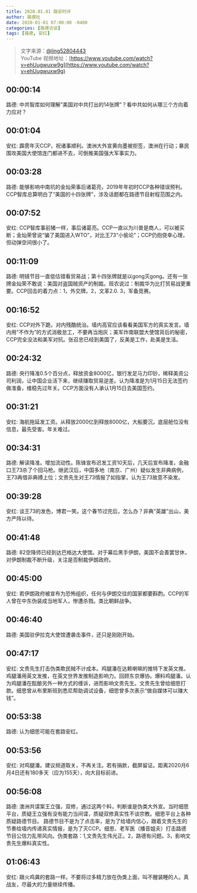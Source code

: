 ```yaml
---
title: 2020.01.01 路安时评
author: 路德社
date: 2020-01-01 07:00:00 -0400
categories: [路德访谈]
tags: [路德, 安红]
---
```


> 文字来源：[@ling52804443](https://twitter.com/ling52804443)  
> YouTube 视频地址：[https://www.youtube.com/watch?v=ehUugwuxw9g](https://www.youtube.com/watch?v=ehUugwuxw9g)

## 00:00:14

路德: 中共智库如何理解“美国对中共打出的14张牌”？看中共如何从哪三个方向着力应对？

## 00:01:04

安红: 霹雳年灭CCP，祝诸事顺利。澳洲大外宣黄向墨被拒签，澳洲在行动；暴民围攻美国大使馆连门都进不去，可倒推美国强大军事实力。

## 00:03:28

路德: 能够影响中南坑的金灿荣事后诸葛亮，2019年年初时CCP各种错误预判。CCP智库总算明白了“美国的十四张牌”，涉及话题都在路德节目射程范围之内。

## 00:07:52

安红: CCP智库事前猪一样，事后诸葛亮。CCP一直以为川普是商人，可以被买断；金灿荣曾说“骗了美国进入WTO”，对比王73“小偷论”；CCP仍抱侥幸心理，但动弹空间很小了。

## 00:11:09

路德: 明镜节目一直低估错看贸易战；第十四张牌就是以gong灭gong。还有一张牌金灿荣不敢说：美国对盗国贼资产的制裁。班农说过：制裁华为比打贸易战更重要。CCP回击的着力点：1，外交牌。2，文革2.0. 3，军备竞赛。

## 00:16:52

安红: CCP对外下跪，对内残酷统治。墙内高官应该看看美国军方的真实发言。墙内用“不作为”的方式消极怠工，不要再当炮灰；美军炸南联盟大使馆背后的秘密，CCP完全没法和美军对抗。张召忠已经到美国了，反美是工作，赴美是生活。

## 00:24:32

路德: 央行降准0.5个百分点，释放资金8000亿，银行发足马力印钞，稀释美资公司利润，让中国企业活下来，继续赚取贸易逆差。认为降准是为1月15日无法签约做准备，维稳先过年关。CCP方面没有人承认1月15日去美国签约。

## 00:31:21

安红: 海航拖延发工资。从释放2000亿到释放8000亿，大船要沉，底层舱位没有信息，最先受害。年关难过。

## 00:34:31

路德: 解读降准。增加流动性。陈锋宣布迟发工资10天后，几天后宣布降准，金融口王73杀了个回马枪。继武汉后，中国多地（南京、广州）疑似发生非典病例，王73再借非典搏上位；文贵先生对王73情报了如指掌，认为王73故意不染发。

## 00:39:28

安红: 谈王73的发色，博君一笑。这个春节过完后，怎么办？非典“英雄”出山，美方严阵以待。

## 00:41:48

路德: 82空降师已经到达巴格达大使馆。对于幕后黑手伊朗，美国不会善罢甘休，对伊朗制裁不断升级，关注是否制裁伊朗政府。

## 00:45:00

安红: 若伊朗政府被宣布为恐怖组织，任何与伊朗交往的国家都要斟酌。CCP的军人曾在中东伪装成当地军人，惨遭杀戮。类比朝鲜战争。

## 00:46:40

路德: 美国驻伊拉克大使馆遭袭击事件，还只是刚刚开始。

## 00:47:17

安红: 文贵先生打击伪类欺民贼不计成本。鸡腿潘在达赖喇嘛的推特下发英文推。鸡腿潘用英文发推，在英文世界发推制造影响力。回顾东京爆协。爆料鸡腿潘。认为鸡腿潘在酝酿另外一种方式的缠诉，进而影响文贵先生。文贵先生曾给细思打款。细思曾从布里斯班到悉尼帮助调试设备，细思曾多次表示“做自媒体可以赚大钱”。

## 00:53:38

路德: 认为细思可能在套路安红。

## 00:53:56

安红: 对鸡腿潘。建议频道取关，不再关注。若有捐款，截屏留证。距离2020月6月4日还有180多天（应为155天），向大目标前进。

## 00:56:08

路德: 澳洲共谍案王立强，双修，通过这两个料，判断谁是伪类大外宣。当时细思平台，质疑王立强有没有能力当间谍，质疑双修真实性不谈宗教。细思平台上各种质疑路德节目。
路德节目不是为了点击率，是为了给墙内信心，跟着文贵先生的节奏给墙内传递真实情报，是为了灭CCP。细思、老军医（播音姐夫）打击路德节目公信力乱带风向。伪类套路：1,文贵先生伟光正。2，路德有问题。3，影响文贵先生爆料真实性。

## 01:06:43

安红: 跟火鸡龚的套路一样。不要将过多精力放在伪类上面，叫不醒装睡的人。真战友，尽最大的力量继续传播。
